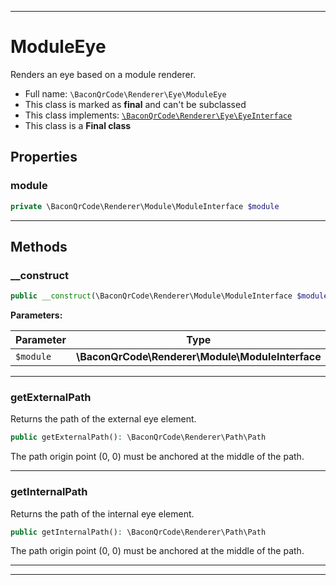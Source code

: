 ***

# ModuleEye

Renders an eye based on a module renderer.



* Full name: `\BaconQrCode\Renderer\Eye\ModuleEye`
* This class is marked as **final** and can't be subclassed
* This class implements:
[`\BaconQrCode\Renderer\Eye\EyeInterface`](./EyeInterface.md)
* This class is a **Final class**



## Properties


### module



```php
private \BaconQrCode\Renderer\Module\ModuleInterface $module
```






***

## Methods


### __construct



```php
public __construct(\BaconQrCode\Renderer\Module\ModuleInterface $module): mixed
```








**Parameters:**

| Parameter | Type | Description |
|-----------|------|-------------|
| `$module` | **\BaconQrCode\Renderer\Module\ModuleInterface** |  |




***

### getExternalPath

Returns the path of the external eye element.

```php
public getExternalPath(): \BaconQrCode\Renderer\Path\Path
```

The path origin point (0, 0) must be anchored at the middle of the path.









***

### getInternalPath

Returns the path of the internal eye element.

```php
public getInternalPath(): \BaconQrCode\Renderer\Path\Path
```

The path origin point (0, 0) must be anchored at the middle of the path.









***


***

